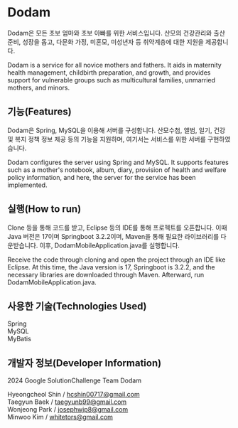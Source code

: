 Dodam
=============

Dodam은 모든 초보 엄마와 초보 아빠를 위한 서비스입니다. 산모의 건강관리와 출산 준비, 성장을 돕고, 다문화 가정, 미혼모, 미성년자 등 취약계층에 대한 지원을 제공합니다.

Dodam is a service for all novice mothers and fathers. It aids in maternity health management, childbirth preparation, and growth, and provides support for vulnerable groups such as multicultural families, unmarried mothers, and minors.

## 기능(Features)

Dodam은 Spring, MySQL을 이용해 서버를 구성합니다. 산모수첩, 앨범, 일기, 건강 및 복지 정책 정보 제공 등의 기능을 지원하며, 여기서는 서비스를 위한 서버를 구현하였습니다.

Dodam configures the server using Spring and MySQL. It supports features such as a mother's notebook, album, diary, provision of health and welfare policy information, and here, the server for the service has been implemented.

## 실행(How to run)

Clone 등을 통해 코드를 받고, Eclipse 등의 IDE를 통해 프로젝트를 오픈합니다. 이때 Java 버전은 17이며 Springboot 3.2.2이며, Maven을 통해 필요한 라이브러리를 다운받습니다. 이후, DodamMobileApplication.java를 실행합니다.

Receive the code through cloning and open the project through an IDE like Eclipse. At this time, the Java version is 17, Springboot is 3.2.2, and the necessary libraries are downloaded through Maven. Afterward, run DodamMobileApplication.java.

## 사용한 기술(Technologies Used)

Spring   
MySQL   
MyBatis

## 개발자 정보(Developer Information)

2024 Google SolutionChallenge Team Dodam

Hyeongcheol Shin / hcshin00717@gmail.com   
Taegyun Baek / taegyunb99@gmail.com   
Wonjeong Park / josephwjp8@gmail.com   
Minwoo Kim / whitetors@gmail.com   

